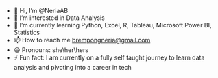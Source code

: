 - 👋 Hi, I’m @NeriaAB
- 👀 I’m interested in Data Analysis
- 🌱 I’m currently learning Python, Excel, R, Tableau, Microsoft Power BI, Statistics
- 📫 How to reach me brempongneria@gmail.com
- 😄 Pronouns: she\her\hers
- ⚡ Fun fact: I am currently on a fully self taught journey to learn data analysis and pivoting into a career in tech

<!---
NeriaAB/NeriaAB is a ✨ special ✨ repository because its `README.md` (this file) appears on your GitHub profile.
You can click the Preview link to take a look at your changes.
--->
